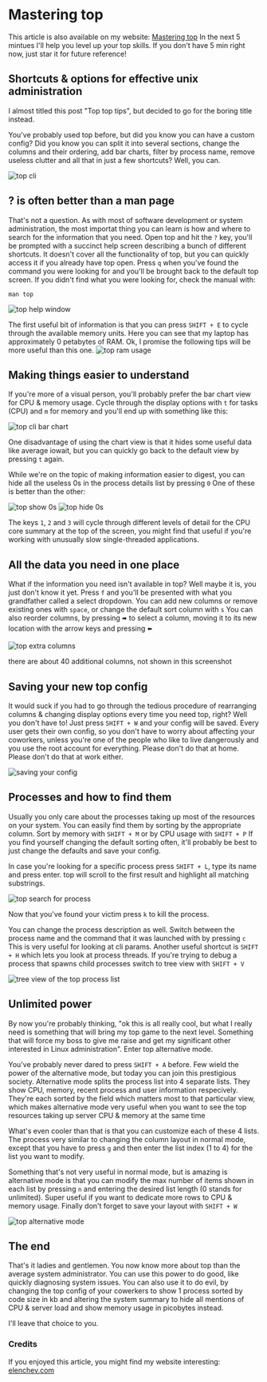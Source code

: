 # Mastering top
This article is also available on my website: [Mastering top](https://elenchev.com/mastering-top-unix-administration/)
In the next 5 mintues I'll help you level up your top skills. If you don't have 5 min right now, just star it for future reference!

## Shortcuts & options for effective unix administration
I almost titled this post "Top top tips", but decided to go for the boring title instead.

You've probably used top before, but did you know you can have a custom config? Did you know you can split it into several sections, change the columns and their ordering, add bar charts, filter by process name, remove useless clutter and all that in just a few shortcuts? Well, you can.

![top cli](./images/top.png "top cli")

## ? is often better than a man page
That's not a question. As with most of software development or system administration, the most importat thing you can learn is how and where to search for the information that you need. Open top and hit the `?` key, you'll be prompted with a succinct help screen describing a bunch of different shortcuts. It doesn't cover all the functionality of top, but you can quickly access it if you already have top open. Press `q` when you've found the command you were looking for and you'll be brought back to the default top screen. If you didn't find what you were looking for, check the manual with:
```
man top
```
![top help window](./images/top-help.png)

The first useful bit of information is that you can press `SHIFT + E` to cycle through the available memory units. Here you can see that my laptop has approximately 0 petabytes of RAM. Ok, I promise the following tips will be more useful than this one.
![top ram usage](./images/top-scale-units.png)

## Making things easier to understand
If you're more of a visual person, you'll probably prefer the bar chart view for CPU & memory usage. Cycle through the display options with `t` for tasks (CPU) and `m` for memory and you'll end up with something like this:

![top cli bar chart](./images//top-bar-charts.png)

One disadvantage of using the chart view is that it hides some useful data like average iowait, but you can quickly go back to the default view by pressing `t` again.

While we're on the topic of making information easier to digest, you can hide all the useless 0s in the process details list by pressing `0` One of these is better than the other:

![top show 0s](./images//top-show-0.png)
![top hide 0s](./images/top-hide-0.png)

The keys `1`, `2` and `3` will cycle through different levels of detail for the CPU core summary at the top of the screen, you might find that useful if you're working with unusually slow single-threaded applications.

## All the data you need in one place
What if the information you need isn't available in top? Well maybe it is, you just don't know it yet. Press `f` and you'll be presented with what you grandfather called a select dropdown. You can add new columns or remove existing ones with `space`, or change the default sort column with `s` You can also reorder columns, by pressing `🠮` to select a column, moving it to its new location with the arrow keys and pressing `🠬`

![top extra columns](./images/top-column-selection.png)

there are about 40 additional columns, not shown in this screenshot

## Saving your new top config
It would suck if you had to go through the tedious procedure of rearranging columns & changing display options every time you need top, right? Well you don't have to! Just press `SHIFT + W` and your config will be saved. Every user gets their own config, so you don't have to worry about affecting your coworkers, unless you're one of the people who like to live dangerously and you use the root account for everything. Please don't do that at home. Please don't do that at work either.

![saving your config](./images/top-save-config.png)

## Processes and how to find them
Usually you only care about the processes taking up most of the resources on your system. You can easily find them by sorting by the appropriate column. Sort by memory with `SHIFT + M` or by CPU usage with `SHIFT + P` If you find yourself changing the default sorting often, it'll probably be best to just change the defaults and save your config.

In case you're looking for a specific process press `SHIFT + L`, type its name and press enter. top will scroll to the first result and highlight all matching substrings.

![top search for process](./images/top-process-search.png)

Now that you've found your victim press `k` to kill the process.

You can change the process description as well. Switch between the process name and the command that it was launched with by pressing `c` This is very useful for looking at cli params. Another useful shortcut is `SHIFT + H` which lets you look at process threads. If you're trying to debug a process that spawns child processes switch to tree view with `SHIFT + V`

![tree view of the top process list](./images/top-tree-view.png)

## Unlimited power
By now you're probably thinking, "ok this is all really cool, but what I really need is something that will bring my top game to the next level. Something that will force my boss to give me raise and get my significant other interested in Linux administration". Enter top alternative mode.

You've probably never dared to press `SHIFT + A` before. Few wield the power of the alternative mode, but today you can join this prestigious society. Alternative mode splits the process list into 4 separate lists. They show CPU, memory, recent process and user information respecively. They're each sorted by the field which matters most to that particular view, which makes alternative mode very useful when you want to see the top resources taking up server CPU & memory at the same time

What's even cooler than that is that you can customize each of these 4 lists. The process very similar to changing the column layout in normal mode, except that you have to press `g` and then enter the list index (1 to 4) for the list you want to modify.

Something that's not very useful in normal mode, but is amazing is alternative mode is that you can modify the max number of items shown in each list by pressing `n` and entering the desired list length (0 stands for unlimited). Super useful if you want to dedicate more rows to CPU & memory usage. Finally don't forget to save your layout with `SHIFT + W`

![top alternative mode](./images/top-alternative-mode.png)

## The end
That's it ladies and gentlemen. You now know more about top than the average system administrator. You can use this power to do good, like quickly diagnosing system issues. You can also use it to do evil, by changing the top config of your cowerkers to show 1 process sorted by code size in kb and altering the system summary to hide all mentions of CPU & server load and show memory usage in picobytes instead.

I'll leave that choice to you.

### Credits
If you enjoyed this article, you might find my website interesting: [elenchev.com](https://elenchev.com)
